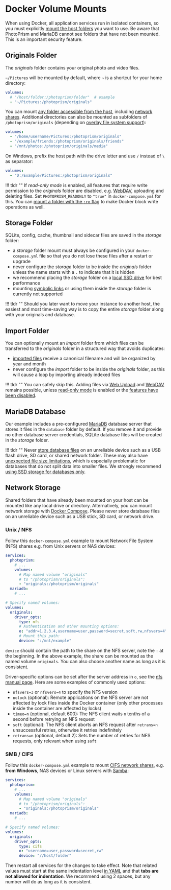 # Docker Volume Mounts

When using Docker, all application services run in isolated containers, so you must explicitly [mount the host folders](https://docs.docker.com/compose/compose-file/compose-file-v3/#volumes) you want to use. Be aware that PhotoPrism and MariaDB cannot see folders that have not been mounted. This is an important security feature.

## Originals Folder

The *originals* folder contains your original photo and video files.

`~/Pictures` will be mounted by default, where `~` is a shortcut for your home directory:

```yaml
volumes:
  # "/host/folder:/photoprism/folder"  # example
  - "~/Pictures:/photoprism/originals"
```

You can mount [any folder accessible from the host](https://docs.docker.com/compose/compose-file/compose-file-v3/#short-syntax-3), including [network shares](../troubleshooting/docker.md#network-storage). Additional directories can also be mounted as subfolders of `/photoprism/originals` (depending on [overlay file system support](troubleshooting/docker.md#overlay-volumes)):

```yaml
volumes:
  - "/home/username/Pictures:/photoprism/originals"
  - "/example/friends:/photoprism/originals/friends"
  - "/mnt/photos:/photoprism/originals/media"
```

On Windows, prefix the host path with the drive letter and use `/` instead of `\` as separator:

```yaml
volumes:
  - "D:/Example/Pictures:/photoprism/originals"
```

!!! tldr ""
    If *read-only mode* is enabled, all features that require write permission to the *originals* folder are disabled, e.g. [WebDAV](https://docs.photoprism.app/user-guide/sync/webdav/), uploading and deleting files. Set `PHOTOPRISM_READONLY` to `"true"` in `docker-compose.yml` for this. You can [mount a folder with the `:ro` flag](https://docs.docker.com/compose/compose-file/compose-file-v3/#short-syntax-3) to make Docker block write operations as well.

## Storage Folder

SQLite, config, cache, thumbnail and sidecar files are saved in the *storage* folder:

- a *storage* folder mount must always be configured in your `docker-compose.yml` file so that you do not lose these files after a restart or upgrade
- never configure the *storage* folder to be inside the *originals* folder unless the name starts with a `.` to indicate that it is hidden
- we recommend placing the *storage* folder on a [local SSD drive](../troubleshooting/performance.md#storage) for best performance
- mounting [symbolic links](https://en.wikipedia.org/wiki/Symbolic_link) or using them inside the *storage* folder is currently not supported

!!! tldr ""
    Should you later want to move your instance to another host, the easiest and most time-saving way is to copy the entire *storage* folder along with your originals and database.

## Import Folder

You can optionally mount an *import* folder from which files can be transferred to the *originals* folder in a structured way that avoids duplicates:

- [imported files](https://docs.photoprism.app/user-guide/library/import/) receive a canonical filename and will be organized by year and month
- never configure the *import* folder to be inside the *originals* folder, as this will cause a loop by importing already indexed files

!!! tldr ""
    You can safely skip this. Adding files via [Web Upload](https://docs.photoprism.app/user-guide/library/upload/) and [WebDAV](https://docs.photoprism.app/user-guide/sync/webdav/) remains possible, unless [read-only mode](../config-options.md) is enabled or the [features have been disabled](https://docs.photoprism.app/user-guide/settings/general/).

## MariaDB Database

Our example includes a pre-configured [MariaDB](https://mariadb.com/) database server that stores it files in the `database` folder by default. If you remove it and provide no other database server credentials, SQLite database files will be created in the *storage* folder.

!!! tldr ""
    Never [store database files](https://docs.photoprism.app/getting-started/troubleshooting/mariadb/#corrupted-files) on an unreliable device such as a USB flash drive, SD card, or shared network folder. These may also have [unexpected file size limitations](https://thegeekpage.com/fix-the-file-size-exceeds-the-limit-allowed-and-cannot-be-saved/), which is especially problematic for databases that do not split data into smaller files. We strongly recommend [using SSD storage for databases only](../troubleshooting/performance.md#storage).

## Network Storage

Shared folders that have already been mounted on your host can be mounted like any local drive or directory.
Alternatively, you can mount network storage with [Docker Compose](https://docs.docker.com/compose/compose-file/compose-file-v3/#driver_opts).
Please never store database files on an unreliable device such as a USB stick, SD card, or network drive.

### Unix / NFS

Follow this `docker-compose.yml` example to mount Network File System (NFS) shares e.g. from Unix servers or NAS devices:

```yaml
services:
  photoprism:
    # ...
    volumes:
      # Map named volume "originals"
      # to "/photoprism/originals":
      - "originals:/photoprism/originals"     
  mariadb:
    # ...

# Specify named volumes:
volumes:
  originals:
    driver_opts:
      type: nfs
      # Authentication and other mounting options:
      o: "addr=1.2.3.4,username=user,password=secret,soft,rw,nfsvers=4"
      # Mount this path:
      device: ":/mnt/example"
```

`device` should contain the path to the share on the NFS server, note the `:` at the beginning. In the above example, the share can be mounted as the named volume `originals`. You can also choose another name as long as it is consistent.

Driver-specific options can be set after the server address in `o`, see the [nfs manual page](https://man7.org/linux/man-pages/man5/nfs.5.html). Here are some examples of commonly used options:

- `nfsvers=3` or `nfsvers=4` to specify the NFS version
- `nolock` (optional): Remote applications on the NFS server are not affected by lock files inside the Docker container (only other processes inside the container are affected by locks)
- `timeo=n` (optional, default 600): The NFS client waits `n` tenths of a second before retrying an NFS request
- `soft` (optional): The NFS client aborts an NFS request after `retrans=n` unsuccessful retries, otherwise it retries indefinitely
- `retrans=n` (optional, default 2): Sets the number of retries for NFS requests, only relevant when using `soft`

### SMB / CIFS

Follow this `docker-compose.yml` example to mount [CIFS network shares](https://en.wikipedia.org/wiki/Server_Message_Block), e.g. **from Windows**, NAS devices or Linux servers with [Samba](https://www.samba.org/):

```yaml
services:
  photoprism:
    # ...
    volumes:
      # Map named volume "originals"
      # to "/photoprism/originals":
      - "originals:/photoprism/originals"     
  mariadb:
    # ...

# Specify named volumes:
volumes:
  originals:
    driver_opts:
      type: cifs
      o: "username=user,password=secret,rw"
      device: "//host/folder"
```

Then restart all services for the changes to take effect. Note that related values must start at the same indentation level [in YAML](../../developer-guide/technologies/yaml.md) and that **tabs are not allowed for indentation**. We recommend using 2 spaces, but any number will do as long as it is consistent.
